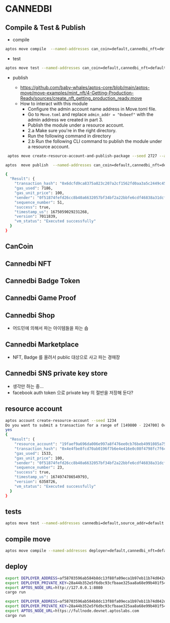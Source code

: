 

# CANNEDBI 

## Compile &  Test &  Publish

* compile

```bash
aptos move compile  --named-addresses can_coin=default,cannedbi_nft=default
```

* test

```bash
aptos move test --named-addresses can_coin=default,cannedbi_nft=default
```

* publish

  * https://github.com/baby-whales/aptos-core/blob/main/aptos-move/move-examples/mint_nft/4-Getting-Production-Ready/sources/create_nft_getting_production_ready.move
  *  How to interact with this module
     *  Configure the admin account name address in Move.toml file.
     *  Go to `Move.toml` and replace `admin_addr = "0xbeef"` with the admin address we created in part 3.
     *  Publish the module under a resource account.
     *  2.a Make sure you're in the right directory.
     *  Run the following command in directory 
     *  2.b Run the following CLI command to publish the module under a resource account.

```bash
 aptos move create-resource-account-and-publish-package --seed 2727 --address-name cannedbi_nft --profile default --named-addresses can_coin=default,source_addr=default
```


```bash
aptos  move publish  --named-addresses can_coin=default,cannedbi_nft=default
```

```bash
{
  "Result": {
    "transaction_hash": "0x6dcfd9ca8375a823c207a2cf1562fd0aa3a5c2449c45cc1184901b56cab4eb31",
    "gas_used": 7186,
    "gas_unit_price": 100,
    "sender": "0f51874fefd26cc8b40a6632057bf34bf2a22bbfe6cdf46838a31dcf598f1b34",
    "sequence_number": 51,
    "success": true,
    "timestamp_us": 1675059029231268,
    "version": 7011839,
    "vm_status": "Executed successfully"
  }
}
```

## CanCoin

## Cannedbi NFT

## Cannedbi Badge Token


## Cannedbi Game Proof

## Cannedbi Shop

* 어드민에 의해서 파는 아이템들을 파는 숍

## Cannedbi Marketplace

* NFT, Badge 를 올려서 public 대상으로 사고 파는 경매장


## Cannedbi SNS private key store

* 생각만 하는 중...
* facebook auth token 으로 private key 의 절반을 저장해 둔다?


## resource  account

```bash
aptos account create-resource-account --seed 1234
Do you want to submit a transaction for a range of [149800 - 224700] Octas at a gas unit price of 100 Octas? [yes/no] >
yes
{
  "Result": {
    "resource_account": "19faef9a696da006e997a8f476ee0cb76beb4991085a7547f9902ec2cd6333b4",
    "transaction_hash": "0x4e4fbe8fcd70ab0196f7b6e4e416e0c08f4798fc7f6cb99c8b5e96829512e284",
    "gas_used": 1533,
    "gas_unit_price": 100,
    "sender": "0f51874fefd26cc8b40a6632057bf34bf2a22bbfe6cdf46838a31dcf598f1b34",
    "sequence_number": 23,
    "success": true,
    "timestamp_us": 1674974786549793,
    "version": 6358726,
    "vm_status": "Executed successfully"
  }
}
```

## tests

```bash
aptos move test --named-addresses cannedbi=default,source_addr=default
```


## compile move

```bash
aptos move compile --named-addresses deployer=default,cannedbi_nft=default
```

## deploy


```bash
export DEPLOYER_ADDRESS=af58703596ab584b8dc13f88fa09eca1b97eb11b74d042dcabd07fd0b269d6a2
export DEPLOYER_PRIVATE_KEY=28a44b352e5f6dbc93cfbaae325aa8a68e99b401f54fee19ea03fd6ba4ab7633
export APTOS_NODE_URL=http://127.0.0.1:8080
cargo run
```

```bash
export DEPLOYER_ADDRESS=af58703596ab584b8dc13f88fa09eca1b97eb11b74d042dcabd07fd0b269d6a2
export DEPLOYER_PRIVATE_KEY=28a44b352e5f6dbc93cfbaae325aa8a68e99b401f54fee19ea03fd6ba4ab7633
export APTOS_NODE_URL=https://fullnode.devnet.aptoslabs.com
cargo run
```
